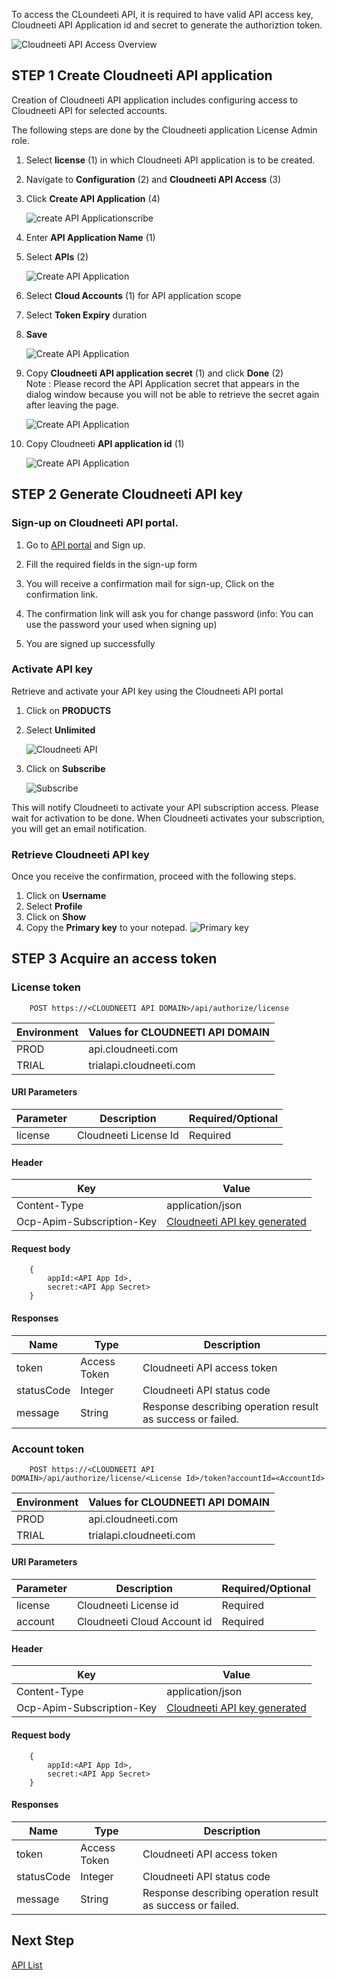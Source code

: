 To access the CLoundeeti API, it is required to have valid API access key, Cloudneeti API Application id and secret to generate the authoriztion token.

![Cloudneeti API Access Overview](.././images/cloudneetiAPIAccess/Cloudneeti_API_Access_Overview.png#thumbnail_1)


## STEP 1 Create Cloudneeti API application

Creation of Cloudneeti API application includes configuring access to Cloudneeti API for selected accounts.


The following steps are done by the Cloudneeti application License Admin role.

1. Select **license** (1) in which Cloudneeti API application is to be created.

2. Navigate to **Configuration** (2) and **Cloudneeti API Access** (3)

3. Click **Create API Application** (4)

    ![create API Applicationscribe](.././images/cloudneetiAPIAccess/Create_API_Application_1.png#thumbnail)

4. Enter **API Application Name** (1)

5. Select **APIs** (2)

    ![Create API Application](.././images/cloudneetiAPIAccess/Create_API_Application_2.png#thumbnail)

6. Select **Cloud Accounts** (1) for API application scope

7. Select **Token Expiry** duration

8. **Save**

    ![Create API Application](.././images/cloudneetiAPIAccess/Create_API_Application_3.png#thumbnail)

9. Copy **Cloudneeti API application secret** (1) and click **Done** (2)
    </br> Note : Please record the API Application secret that appears in the dialog window because you will not be able to retrieve the secret again after leaving the page.

    ![Create API Application](.././images/cloudneetiAPIAccess/Create_API_Application_4.png#thumbnail)

10. Copy Cloudneeti **API application id** (1)

    ![Create API Application](.././images/cloudneetiAPIAccess/Create_API_Application_5.png#thumbnail)

## STEP 2 Generate Cloudneeti API key

### Sign-up on Cloudneeti API portal.

1. Go to [API portal](https://portal.cloudneeti.com/) and Sign up.

2. Fill the required fields in the sign-up form

3. You will receive a confirmation mail for sign-up, Click on the confirmation
    link.

4. The confirmation link will ask you for change password (info: You can use
    the password your used when signing up)

5. You are signed up successfully

### Activate API key

Retrieve and activate your API key using the Cloudneeti API portal

1. Click on **PRODUCTS**

2. Select **Unlimited**

	![Cloudneeti API](.././images/onboardingOffice365Subscription/Cloudneeti_API.png#thumbnail)

3. Click on **Subscribe**

	![Subscribe](.././images/onboardingOffice365Subscription/API_Subscribe.png#thumbnail)

This will notify Cloudneeti to activate your API subscription access. Please
wait for activation to be done. When Cloudneeti activates your subscription, you
will get an email notification.

### Retrieve Cloudneeti API key

Once you receive the confirmation, proceed with the following steps.

1. Click on **Username**
2. Select **Profile**
3. Click on **Show**
4. Copy the **Primary key** to your notepad.
	![Primary key](.././images/onboardingOffice365Subscription/Primary_key.png#thumbnail)


## STEP 3 Acquire an access token

### License token

        POST https://<CLOUDNEETI API DOMAIN>/api/authorize/license

| Environment	| Values for CLOUDNEETI API DOMAIN     |
|---------------|--------------------------------------|
| PROD 	        |   api.cloudneeti.com                 |
| TRIAL 	| trialapi.cloudneeti.com              |

#### URI Parameters

| Parameter           |           Description                                |           Required/Optional  |
|-----------|----------------------------------------------------------------|----------------------------|
| license   |          Cloudneeti License Id​              | Required|

#### Header

| Key	        | Value                                |
|---------------|--------------------------------------|
| Content-Type 	                |   application/json                 |
| Ocp-Apim-Subscription-Key 	| [Cloudneeti API key generated](../../administratorGuide/configureCloudneetiAPIAccess/#retrieve-cloudneeti-api-key)             |


#### Request body
        {
            appId:<API App Id>, 
            secret:<API App Secret>
        }

#### Responses

| Name           |           Type       |          Description  |
|----------------|----------------------|-----------------------|
| token	     |     Access Token     | Cloudneeti API access token      |
| statusCode |      Integer     | Cloudneeti API status code      |
| message    |      String     | Response describing operation result as success or failed.     |


### Account token

        POST https://<CLOUDNEETI API DOMAIN>/api/authorize/license/<License Id>/token?accountId=<AccountId>

| Environment	| Values for CLOUDNEETI API DOMAIN     |
|---------------|--------------------------------------|
| PROD 	        |   api.cloudneeti.com                 |
| TRIAL 	| trialapi.cloudneeti.com              |


#### URI Parameters

| Parameter           |           Description                                |           Required/Optional  |
|-----------|----------------------------------------------------------------|----------------------------|
| license   |          Cloudneeti License id              | Required|
| account   |          Cloudneeti Cloud Account id              | Required|

#### Header

| Key	        | Value                                |
|---------------|--------------------------------------|
| Content-Type 	                |   application/json                 |
| Ocp-Apim-Subscription-Key 	| [Cloudneeti API key generated](../../administratorGuide/configureCloudneetiAPIAccess/#retrieve-cloudneeti-api-key)             |


#### Request body
        {
            appId:<API App Id>,
            secret:<API App Secret>
        }


#### Responses

| Name           |           Type       |          Description  |
|----------------|----------------------|-----------------------|
| token	     |     Access Token     | Cloudneeti API access token      |
| statusCode |      Integer     | Cloudneeti API status code      |
| message    |      String     | Response describing operation result as success or failed.     |


## Next Step

[API List](../../userGuide/restAPIs/)